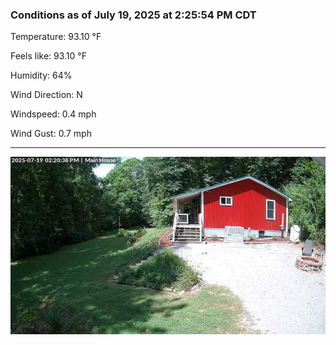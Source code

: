 ### Conditions as of July 19, 2025 at 2:25:54 PM CDT 

Temperature: 93.10 &deg;F

Feels like: 93.10 &deg;F

Humidity: 64%

Wind Direction: N

Windspeed: 0.4 mph

Wind Gust: 0.7 mph

---

<img src="./images/latest.jpeg"/>

